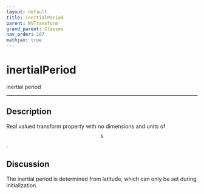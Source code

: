```yaml
---
layout: default
title: inertialPeriod
parent: WVTransform
grand_parent: Classes
nav_order: 107
mathjax: true
---
```


#  inertialPeriod

inertial period


---

## Description
Real valued transform property with no dimensions and units of $$s$$.

## Discussion

The inertial period is determined from latitude, which can only be set during initialization.

